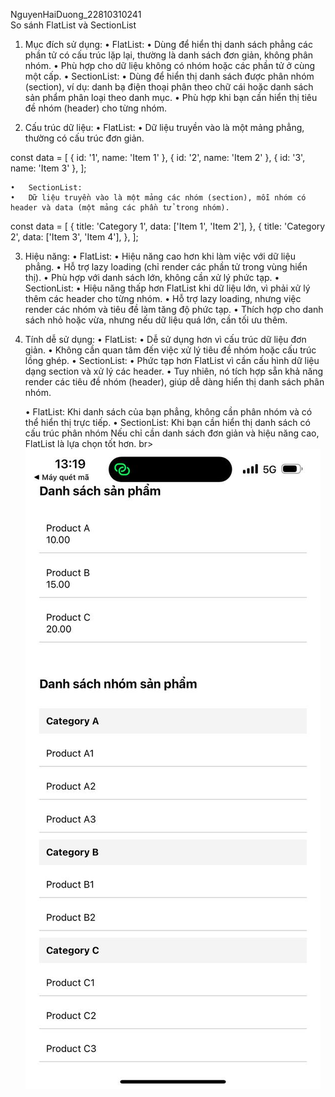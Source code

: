 NguyenHaiDuong_22810310241<br>
So sánh FlatList và SectionList

1. Mục đích sử dụng:
	•	FlatList:
	•	Dùng để hiển thị danh sách phẳng các phần tử có cấu trúc lặp lại, thường là danh sách đơn giản, không phân nhóm.
	•	Phù hợp cho dữ liệu không có nhóm hoặc các phần tử ở cùng một cấp.
	•	SectionList:
	•	Dùng để hiển thị danh sách được phân nhóm (section), ví dụ: danh bạ điện thoại phân theo chữ cái hoặc danh sách sản phẩm phân loại theo danh mục.
	•	Phù hợp khi bạn cần hiển thị tiêu đề nhóm (header) cho từng nhóm.

2. Cấu trúc dữ liệu:
	•	FlatList:
	•	Dữ liệu truyền vào là một mảng phẳng, thường có cấu trúc đơn giản.

const data = [
  { id: '1', name: 'Item 1' },
  { id: '2', name: 'Item 2' },
  { id: '3', name: 'Item 3' },
];


	•	SectionList:
	•	Dữ liệu truyền vào là một mảng các nhóm (section), mỗi nhóm có header và data (một mảng các phần tử trong nhóm).

const data = [
  {
    title: 'Category 1',
    data: ['Item 1', 'Item 2'],
  },
  {
    title: 'Category 2',
    data: ['Item 3', 'Item 4'],
  },
];



3. Hiệu năng:
	•	FlatList:
	•	Hiệu năng cao hơn khi làm việc với dữ liệu phẳng.
	•	Hỗ trợ lazy loading (chỉ render các phần tử trong vùng hiển thị).
	•	Phù hợp với danh sách lớn, không cần xử lý phức tạp.
	•	SectionList:
	•	Hiệu năng thấp hơn FlatList khi dữ liệu lớn, vì phải xử lý thêm các header cho từng nhóm.
	•	Hỗ trợ lazy loading, nhưng việc render các nhóm và tiêu đề làm tăng độ phức tạp.
	•	Thích hợp cho danh sách nhỏ hoặc vừa, nhưng nếu dữ liệu quá lớn, cần tối ưu thêm.

4. Tính dễ sử dụng:
	•	FlatList:
	•	Dễ sử dụng hơn vì cấu trúc dữ liệu đơn giản.
	•	Không cần quan tâm đến việc xử lý tiêu đề nhóm hoặc cấu trúc lồng ghép.
	•	SectionList:
	•	Phức tạp hơn FlatList vì cần cấu hình dữ liệu dạng section và xử lý các header.
	•	Tuy nhiên, nó tích hợp sẵn khả năng render các tiêu đề nhóm (header), giúp dễ dàng hiển thị danh sách phân nhóm.


	•	FlatList:
Khi danh sách của bạn phẳng, không cần phân nhóm và có thể hiển thị trực tiếp.
	•	SectionList:
Khi bạn cần hiển thị danh sách có cấu trúc phân nhóm 
Nếu chỉ cần danh sách đơn giản và hiệu năng cao, FlatList là lựa chọn tốt hơn. br>
![Ảnh sản phẩm](/anh.jpg)